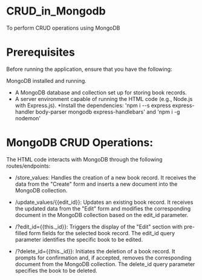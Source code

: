 # CRUD_in_Mongodb
To perform CRUD operations using MongoDB
# Prerequisites
Before running the application, ensure that you have the following:

MongoDB installed and running.
* A MongoDB database and collection set up for storing book records.
* A server environment capable of running the HTML code (e.g., Node.js with Express.js).
*Install the dependencies: 'npm i --s express express-handler body-parser mongodb express-handlebars' and 'npm i -g nodemon'

# MongoDB CRUD Operations:
The HTML code interacts with MongoDB through the following routes/endpoints:

* /store_values: Handles the creation of a new book record. It receives the data from the "Create" form and inserts a new document into the MongoDB collection.

* /update_values/{{edit_id}}: Updates an existing book record. It receives the updated data from the "Edit" form and modifies the corresponding document in the MongoDB collection based on the edit_id parameter.

* /?edit_id={{this._id}}: Triggers the display of the "Edit" section with pre-filled form fields for the selected book record. The edit_id query parameter identifies the specific book to be edited.

* /?delete_id={{this._id}}: Initiates the deletion of a book record. It prompts for confirmation and, if accepted, removes the corresponding document from the MongoDB collection. The delete_id query parameter specifies the book to be deleted.
